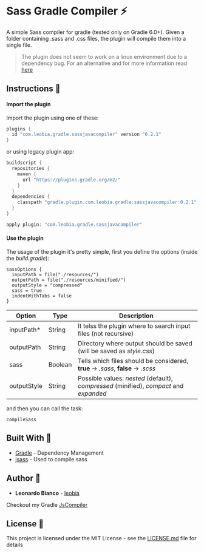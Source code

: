 


# Sass Gradle Compiler :zap:

A simple Sass compiler for gradle (tested only on Gradle 6.0+). Given a folder containing .sass and .css files, the plugin will compile them into a single file. 

> The plugin does not seem to work on a linux environment due to a dependency bug. For an alternative and for more information read [here](https://github.com/leobia/SassGradleCompiler/issues/1#issuecomment-1106609529)

## Instructions :pencil:

#### Import the plugin
Import the plugin using one of these:
```groovy
plugins {
  id "com.leobia.gradle.sassjavacompiler" version "0.2.1"
}
```

or using legacy plugin app:
```groovy
buildscript {
  repositories {
    maven {
      url "https://plugins.gradle.org/m2/"
    }
  }
  dependencies {
    classpath "gradle.plugin.com.leobia.gradle:sassjavacompiler:0.2.1"
  }
}

apply plugin: "com.leobia.gradle.sassjavacompiler"
```

#### Use the plugin
The usage of the plugin it's pretty simple, first you define the options (inside the *build.gradle*):

    sassOptions {  
      inputPath = file("./resources/")   
      outputPath = file("./resources/minified/")
      outputStyle = "compressed"  
      sass = true
      indentWithTabs = false
    }


|Option       |Type     |Description                                                             |
|-------------|---------|------------------------------------------------------------------------|
|inputPath*   |String   |It telss the plugin where to search input files (not recursive)         |
|outputPath   |String   |Directory where output should be saved (will be saved as *style.css*)   |
|sass         |Boolean  |Tells which files should be considered, **true** -> *.sass*, **false** -> *.scss*       |
|outputStyle  |String   |Possible values: *nested* (default), *compressed* (minified), *compact* and *expanded*    |

and then you can call the task:

    compileSass


## Built With :hammer:

* [Gradle](https://gradle.org/) - Dependency Management
* [jsass](https://jsass.readthedocs.io/en/latest/) - Used to compile sass

## Author :boy:

* **Leonardo Bianco** - [leobia](https://github.com/leobia)

Checkout my Gradle [JsCompiler](https://github.com/leobia/JsGradleCompiler) 

## License :page_facing_up:

This project is licensed under the MIT License - see the [LICENSE.md](LICENSE) file for details

